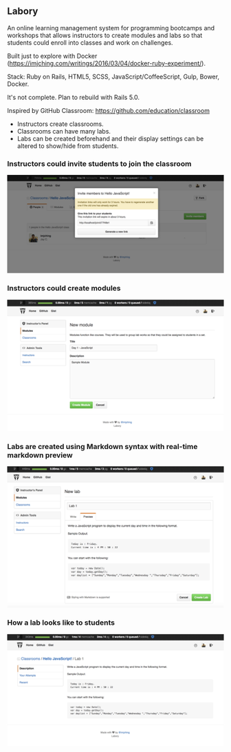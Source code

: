 ## Labory

An online learning management system for programming bootcamps and workshops that allows instructors to create modules and labs so that students could enroll into classes and work on challenges. 

Built just to explore with Docker (https://imjching.com/writings/2016/03/04/docker-ruby-experiment/). 

Stack: Ruby on Rails, HTML5, SCSS, JavaScript/CoffeeScript, Gulp, Bower, Docker.

It's not complete. Plan to rebuild with Rails 5.0.

Inspired by GitHub Classroom: https://github.com/education/classroom

* Instructors create classrooms.
* Classrooms can have many labs.
* Labs can be created beforehand and their display settings can be altered to show/hide from students.

### Instructors could invite students to join the classroom

![Invitation.png](Invitation.png)

### Instructors could create modules

![ModuleCreation.png](ModuleCreation.png)

### Labs are created using Markdown syntax with real-time markdown preview

![LabCreation.png](LabCreation.png)

### How a lab looks like to students

![LabDisplay.png](LabDisplay.png)
